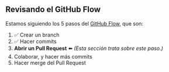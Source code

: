 [//]: # "This is used in both the CLI and Desktop course"

## Revisando el GitHub Flow

Estamos siguiendo los 5 pasos del [GitHub Flow](https://guides.github.com/introduction/flow/), que son:

1. :white_check_mark: Crear un branch
1. :white_check_mark: Hacer commits
1. **Abrir un Pull Request** :arrow_left: _(Esta sección trata sobre este paso.)_
1. Colaborar, y hacer más commits
1. Hacer merge del Pull Request